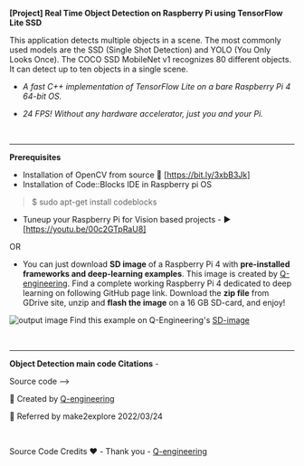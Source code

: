 **[Project] Real Time Object Detection on Raspberry Pi using TensorFlow Lite SSD**  

This application detects multiple objects in a scene. The most commonly used models are the SSD (Single Shot Detection) and YOLO (You Only Looks Once). The COCO SSD MobileNet v1 recognizes 80 different objects. It can detect up to ten objects in a single scene. 

-  <em> A fast C++ implementation of TensorFlow Lite on a bare Raspberry Pi 4 64-bit OS.</em>  

-  <em> 24 FPS! Without any hardware accelerator, just you and your Pi. </em> 
<br>  

---------------------------------------------------------------------------------------------------------

**Prerequisites**  
- Installation of OpenCV from source                    🔗  [https://bit.ly/3xbB3Jk]  
- Installation of Code::Blocks IDE in Raspberry pi OS  
> $ sudo apt-get install codeblocks  
- Tuneup your Raspberry Pi for Vision based projects - ▶️  [https://youtu.be/00c2GTpRaU8]  

OR  

- You can just download **SD image** of a Raspberry Pi 4 with **pre-installed frameworks and deep-learning examples**. This image is created by [Q-engineering](https://qengineering.eu). Find a complete working Raspberry Pi 4 dedicated to deep learning on following GitHub page link. Download the **zip file** from GDrive site, unzip and **flash the image** on a 16 GB SD-card, and enjoy!  

![output image](https://qengineering.eu/images/SDcard16GB_tiny.jpg) Find this example on Q-Engineering's [SD-image](https://github.com/Qengineering/RPi-image)

<br>

----------------------------------------------------------------------------------------------------------
**Object Detection main code Citations** -  

Source code -->   

📎 Created by [Q-engineering](https://qengineering.eu)  
    
📎 Referred by make2explore 2022/03/24  

<br>  
  
Source Code Credits ❤️ -  Thank you - [Q-engineering](https://qengineering.eu)  